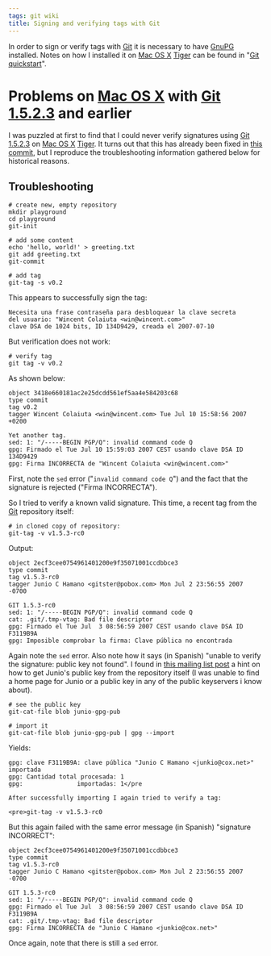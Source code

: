 ```yaml
---
tags: git wiki
title: Signing and verifying tags with Git
---
```


In order to sign or verify tags with [Git](/wiki/Git) it is necessary to have [GnuPG](/wiki/GnuPG) installed. Notes on how I installed it on [Mac OS X](/wiki/Mac_OS_X) [Tiger](/wiki/Tiger) can be found in "[Git quickstart](/wiki/Git_quickstart)".

# Problems on [Mac OS X](/wiki/Mac_OS_X) with [Git 1.5.2.3](/wiki/Git_1.5.2.3) and earlier

I was puzzled at first to find that I could never verify signatures using [Git 1.5.2.3](/wiki/Git_1.5.2.3) on [Mac OS X](/wiki/Mac_OS_X) [Tiger](/wiki/Tiger). It turns out that this has already been fixed in [this commit](http://repo.or.cz/w/git.git?a=commitdiff;h=bfc04bb9b847912ee41a21fc23110962851878b2), but I reproduce the troubleshooting information gathered below for historical reasons.

## Troubleshooting

    # create new, empty repository
    mkdir playground
    cd playground
    git-init

    # add some content
    echo 'hello, world!' > greeting.txt
    git add greeting.txt
    git-commit

    # add tag
    git-tag -s v0.2

This appears to successfully sign the tag:

    Necesita una frase contraseña para desbloquear la clave secreta
    del usuario: "Wincent Colaiuta <win@wincent.com>"
    clave DSA de 1024 bits, ID 134D9429, creada el 2007-07-10

But verification does not work:

    # verify tag
    git tag -v v0.2

As shown below:

    object 3418e660181ac2e25dcdd561ef5aa4e584203c68
    type commit
    tag v0.2
    tagger Wincent Colaiuta <win@wincent.com> Tue Jul 10 15:58:56 2007 +0200

    Yet another tag.
    sed: 1: "/-----BEGIN PGP/Q": invalid command code Q
    gpg: Firmado el Tue Jul 10 15:59:03 2007 CEST usando clave DSA ID 134D9429
    gpg: Firma INCORRECTA de "Wincent Colaiuta <win@wincent.com>"

First, note the `sed` error ("`invalid command code Q`") and the fact that the signature is rejected ("Firma INCORRECTA").

So I tried to verify a known valid signature. This time, a recent tag from the [Git](/wiki/Git) repository itself:

    # in cloned copy of repository:
    git-tag -v v1.5.3-rc0

Output:

    object 2ecf3cee0754961401200e9f35071001ccdbbce3
    type commit
    tag v1.5.3-rc0
    tagger Junio C Hamano <gitster@pobox.com> Mon Jul 2 23:56:55 2007 -0700

    GIT 1.5.3-rc0
    sed: 1: "/-----BEGIN PGP/Q": invalid command code Q
    cat: .git/.tmp-vtag: Bad file descriptor
    gpg: Firmado el Tue Jul  3 08:56:59 2007 CEST usando clave DSA ID F3119B9A
    gpg: Imposible comprobar la firma: Clave pública no encontrada

Again note the `sed` error. Also note how it says (in Spanish) "unable to verify the signature: public key not found". I found in [this mailing list post](http://article.gmane.org/gmane.comp.version-control.git/51311) a hint on how to get Junio's public key from the repository itself (I was unable to find a home page for Junio or a public key in any of the public keyservers i know about).

    # see the public key
    git-cat-file blob junio-gpg-pub

    # import it
    git-cat-file blob junio-gpg-pub | gpg --import

Yields:

    gpg: clave F3119B9A: clave pública "Junio C Hamano <junkio@cox.net>" importada
    gpg: Cantidad total procesada: 1
    gpg:               importadas: 1</pre

    After successfully importing I again tried to verify a tag:

    <pre>git-tag -v v1.5.3-rc0

But this again failed with the same error message (in Spanish) "signature INCORRECT":

    object 2ecf3cee0754961401200e9f35071001ccdbbce3
    type commit
    tag v1.5.3-rc0
    tagger Junio C Hamano <gitster@pobox.com> Mon Jul 2 23:56:55 2007 -0700

    GIT 1.5.3-rc0
    sed: 1: "/-----BEGIN PGP/Q": invalid command code Q
    gpg: Firmado el Tue Jul  3 08:56:59 2007 CEST usando clave DSA ID F3119B9A
    cat: .git/.tmp-vtag: Bad file descriptor
    gpg: Firma INCORRECTA de "Junio C Hamano <junkio@cox.net>"

Once again, note that there is still a `sed` error.
